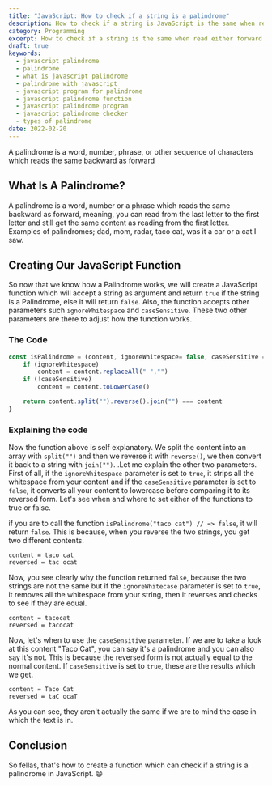 ```yaml
---
title: "JavaScript: How to check if a string is a palindrome"
description: How to check if a string is JavaScript is the same when read backwards or forward
category: Programming
excerpt: How to check if a string is the same when read either forward or backwards
draft: true
keywords:
  - javascript palindrome
  - palindrome
  - what is javascript palindrome
  - palindrome with javascript
  - javascript program for palindrome
  - javascript palindrome function
  - javascript palindrome program
  - javascript palindrome checker
  - types of palindrome
date: 2022-02-20
---
```


<p class="intro">
    A palindrome is a word, number, phrase, or other sequence of characters which reads the same backward as forward
</p>

## What Is A Palindrome?

A palindrome is a word, number or a phrase which reads the same backward as forward, meaning, you can read from the last letter to the first letter and still get the same content as reading from the first letter. Examples of palindromes; dad, mom, radar, taco cat, was it a car or a cat I saw.

## Creating Our JavaScript Function

So now that we know how a Palindrome works, we will create a JavaScript function which will accept a string as argument and return `true` if the string is a Palindrome, else it will return `false`.
Also, the function accepts other parameters such `ignoreWhitespace` and `caseSensitive`.
These two other parameters are there to adjust how the function works.

### The Code

```javascript
const isPalindrome = (content, ignoreWhitespace= false, caseSensitive = false) =>{
    if (ignoreWhitespace)
        content = content.replaceAll(" ","")
    if (!caseSensitive)
        content = content.toLowerCase()

    return content.split("").reverse().join("") === content
}
```

### Explaining the code

Now the function above is self explanatory. We split the content into an array with `split("")` and then we reverse it with `reverse()`, we then convert it back to a string with `join("")`. .Let me explain the other two parameters. First of all, if the `ignoreWhitespace` parameter is set to `true`, it strips all the whitespace from your content and if the `caseSensitive` parameter is set to `false`, it converts all your content to lowercase before comparing it to its reversed form. Let's see when and where to set either of the functions to true or false.

if you are to call the function `isPalindrome("taco cat") // => false`, it will return `false`. This is because, when you reverse the two strings, you get two different contents.

```
content = taco cat
reversed = tac ocat
```

Now, you see clearly why the function returned `false`, because the two strings are not the same but if the `ignoreWhitecase` parameter is set to `true`, it removes all the whitespace from your string, then it reverses and checks to see if they are equal.

```
content = tacocat
reversed = tacocat
```

Now, let's when to use the `caseSensitive` parameter. If we are to take a look at this content "Taco Cat", you can say it's a palindrome and you can also say it's not. This is because the reversed form is not actually equal to the normal content. If `caseSensitive` is set to `true`, these are the results which we get.

```
content = Taco Cat
reversed = taC ocaT
```

As you can see, they aren't actually the same if we are to mind the case in which the text is in.

## Conclusion

So fellas, that's how to create a function which can check if a string is a palindrome in JavaScript.
:smile: